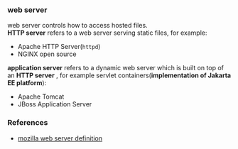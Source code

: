 ### web server    
web server controls how to access hosted files.     
**HTTP server** refers to a web server serving static files, for example:    
- Apache HTTP Server(`httpd`)
- NGINX open source

**application server** refers to a dynamic web server which is built on top of an **HTTP server** , for example servlet containers(**implementation of Jakarta EE platform**):      
- Apache Tomcat
- JBoss Application Server

### References
- [mozilla web server definition](https://developer.mozilla.org/en-US/docs/Learn/Common_questions/Web_mechanics/What_is_a_web_server)
